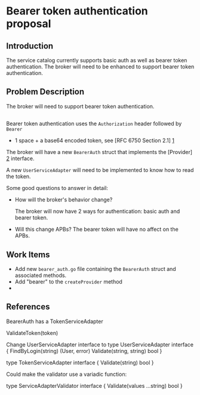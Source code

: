 # Bearer token authentication proposal

## Introduction

The service catalog currently supports basic auth as well as bearer token
authentication. The broker will need to be enhanced to support bearer token
authentication.

## Problem Description
The broker will need to support bearer token authentication.

## <Implementation Details>
Bearer token authentication uses the `Authorization` header followed by `Bearer`
+ 1 space + a base64 encoded token, see [RFC 6750 Section 2.1] [1]

The broker will have a new `BearerAuth` struct that implements the [Provider] [2]
interface.

A new `UserServiceAdapter` will need to be implemented to know how
to read the token.

Some good questions to answer in detail:

 - How will the broker's behavior change?

   The broker will now have 2 ways for authentication: basic auth and bearer
   token.

 - Will this change APBs?
   The bearer token will have no affect on the APBs.

## Work Items
 - Add new `bearer_auth.go` file containing the `BearerAuth` struct and
   associated methods.
 - Add "bearer" to the `createProvider` method
 - 

## References
[1]: https://tools.ietf.org/html/rfc6750#section-2.1 "RFC 6750 Section 2.1"
[2]: https://github.com/openshift/ansible-service-broker/blob/bearerauth/pkg/auth/auth.go#L20-L25 "Provider interface"


BearerAuth has a TokenServiceAdapter

ValidateToken(token)


Change UserServiceAdapter interface to
type UserServiceAdapter interface {
   FindByLogin(string) (User, error)
   Validate(string, string) bool
}

type TokenServiceAdapter interface {
   Validate(string) bool
}

Could make the validator use a variadic function:

type ServiceAdapterValidator interface {
    Validate(values ...string) bool
}
